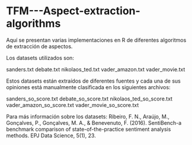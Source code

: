 # TFM---Aspect-extraction-algorithms

Aquí se presentan varias implementaciones en R de diferentes algoritmos de extracción de aspectos.

Los datasets utilizados son:

sanders.txt
debate.txt
nikolaos_ted.txt
vader_amazon.txt
vader_movie.txt

Estos datasets están extraídos de diferentes fuentes y cada una de sus opiniones está manualmente clasificada en los siguientes archivos:

sanders_so_score.txt
debate_so_score.txt
nikolaos_ted_so_score.txt
vader_amazon_so_score.txt
vader_movie_so_score.txt

Para más información sobre los datasets:
Ribeiro, F. N., Araújo, M., Gonçalves, P., Gonçalves, M. A., & Benevenuto, F. (2016). SentiBench-a benchmark comparison of state-of-the-practice sentiment analysis methods. EPJ Data Science, 5(1), 23.
